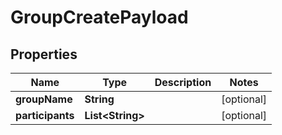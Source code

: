 

# GroupCreatePayload


## Properties

| Name | Type | Description | Notes |
|------------ | ------------- | ------------- | -------------|
|**groupName** | **String** |  |  [optional] |
|**participants** | **List&lt;String&gt;** |  |  [optional] |



